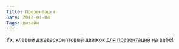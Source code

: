```yaml
---
Title: Презентации
Date: 2012-01-04
Tags: дизайн
---
```


<div class="text">Ух, клевый джаваскриптовый движок <a href="http://bartaz.github.com/impress.js/#/bored">для презентаций</a> на вебе!</div>
